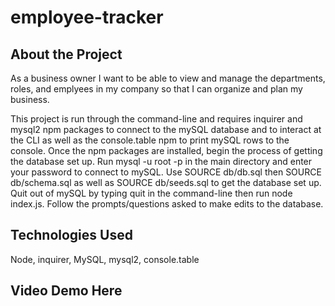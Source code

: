 # employee-tracker

## About the Project
As a business owner I want to be able to view and manage the departments, roles, and emplyees in my company so that I can organize and plan my business.

This project is run through the command-line and requires inquirer and mysql2 npm packages to connect to the mySQL database and to interact at the CLI as well as the console.table npm to print mySQL rows to the console.
Once the npm packages are installed, begin the process of getting the database set up. Run mysql -u root -p in the main directory and enter your password to connect to mySQL. Use SOURCE db/db.sql then SOURCE db/schema.sql as well as SOURCE db/seeds.sql to get the database set up. Quit out of mySQL by typing quit in the command-line then run node index.js. Follow the prompts/questions asked to make edits to the database.

## Technologies Used
Node, inquirer, MySQL, mysql2, console.table

## Video Demo Here

